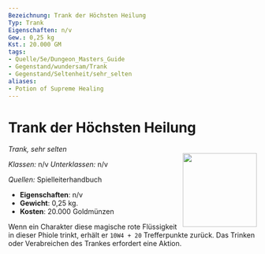 ```yaml
---
Bezeichnung: Trank der Höchsten Heilung
Typ: Trank
Eigenschaften: n/v
Gew.: 0,25 kg
Kst.: 20.000 GM
tags:
- Quelle/5e/Dungeon_Masters_Guide
- Gegenstand/wundersam/Trank
- Gegenstand/Seltenheit/sehr_selten
aliases:
- Potion of Supreme Healing
---
```

# Trank der Höchsten Heilung
*Trank, sehr selten*  
<img src="potion.webp" align="right" width="150">

_Klassen:_ n/v
_Unterklassen:_ n/v

_Quellen:_ Spielleiterhandbuch

- **Eigenschaften**: n/v
- **Gewicht**: 0,25 kg.
- **Kosten**: 20.000 Goldmünzen

Wenn ein Charakter diese magische rote Flüssigkeit in dieser Phiole trinkt, erhält er `10W4 + 20` Trefferpunkte zurück. Das Trinken oder Verabreichen des Trankes erfordert eine Aktion.